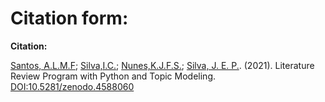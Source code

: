 # Citation form:

**Citation:**

[Santos, A.L.M.F](http://lattes.cnpq.br/1030756025619809); [Silva,I.C.](http://lattes.cnpq.br/4922228816252524); 
[Nunes,K.J.F.S.](http://lattes.cnpq.br/8701754979998018); [Silva, J. E. P.](http://lattes.cnpq.br/5464670038922392). (2021). Literature Review Program with Python and Topic Modeling. [DOI:10.5281/zenodo.4588060](https://github.com/andrelmfsantos/ISSN21772436/tree/v1.0.0)
